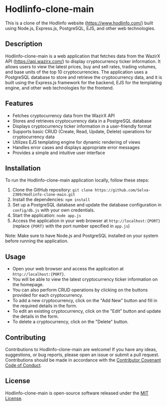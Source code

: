 # Hodlinfo-clone-main

This is a clone of the Hodlinfo website (https://www.hodlinfo.com/) built using Node.js, Express.js, PostgreSQL, EJS, and other web technologies.

## Description

Hodlinfo-clone-main is a web application that fetches data from the WazirX API (https://api.wazirx.com/) to display cryptocurrency ticker information. It allows users to view the latest prices, buy and sell rates, trading volumes, and base units of the top 10 cryptocurrencies. The application uses a PostgreSQL database to store and retrieve the cryptocurrency data, and it is built using the Express.js framework for the backend, EJS for the templating engine, and other web technologies for the frontend.

## Features

- Fetches cryptocurrency data from the WazirX API
- Stores and retrieves cryptocurrency data in a PostgreSQL database
- Displays cryptocurrency ticker information in a user-friendly format
- Supports basic CRUD (Create, Read, Update, Delete) operations for cryptocurrency data
- Utilizes EJS templating engine for dynamic rendering of views
- Handles error cases and displays appropriate error messages
- Provides a simple and intuitive user interface

## Installation

To run the Hodlinfo-clone-main application locally, follow these steps:

1. Clone the GitHub repository: `git clone https://github.com/Selva-2309/Hodlinfo-clone-main.git`
2. Install the dependencies: `npm install`
3. Set up a PostgreSQL database and update the database configuration in `config/db.js` with your own credentials.
4. Start the application: `node app.js`
5. Access the application in your web browser at `http://localhost:{PORT}` (replace `{PORT}` with the port number specified in `app.js`)

Note: Make sure to have Node.js and PostgreSQL installed on your system before running the application.

## Usage

- Open your web browser and access the application at `http://localhost:{PORT}`.
- You will be able to view the latest cryptocurrency ticker information on the homepage.
- You can also perform CRUD operations by clicking on the buttons provided for each cryptocurrency.
- To add a new cryptocurrency, click on the "Add New" button and fill in the required details in the form.
- To edit an existing cryptocurrency, click on the "Edit" button and update the details in the form.
- To delete a cryptocurrency, click on the "Delete" button.

## Contributing

Contributions to Hodlinfo-clone-main are welcome! If you have any ideas, suggestions, or bug reports, please open an issue or submit a pull request. Contributions should be made in accordance with the [Contributor Covenant Code of Conduct](CODE_OF_CONDUCT.md).

## License

Hodlinfo-clone-main is open-source software released under the [MIT License](LICENSE).



